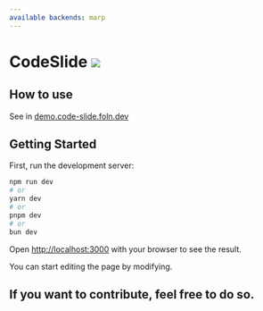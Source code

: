 ```yaml
---
available backends: marp
---
```


# CodeSlide <image src="https://github.githubassets.com/favicons/favicon.png"/>

## How to use
See in [demo.code-slide.foln.dev](https://demo.code-slide.foln.dev/)

## Getting Started

First, run the development server:

```bash
npm run dev
# or
yarn dev
# or
pnpm dev
# or
bun dev
```

Open [http://localhost:3000](http://localhost:3000) with your browser to see the result.

You can start editing the page by modifying.


## If you want to contribute, feel free to do so.

